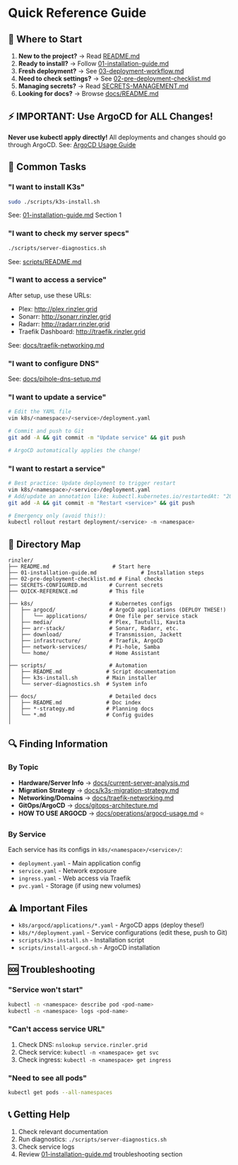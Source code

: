 # Quick Reference Guide

## 🚦 Where to Start
1. **New to the project?** → Read [README.md](README.md)
2. **Ready to install?** → Follow [01-installation-guide.md](01-installation-guide.md)
3. **Fresh deployment?** → See [03-deployment-workflow.md](03-deployment-workflow.md)
4. **Need to check settings?** → See [02-pre-deployment-checklist.md](02-pre-deployment-checklist.md)
5. **Managing secrets?** → Read [SECRETS-MANAGEMENT.md](SECRETS-MANAGEMENT.md)
6. **Looking for docs?** → Browse [docs/README.md](docs/README.md)

## ⚡ IMPORTANT: Use ArgoCD for ALL Changes!
**Never use kubectl apply directly!** All deployments and changes should go through ArgoCD.
See: [ArgoCD Usage Guide](../operations/argocd-usage.md)

## 🎯 Common Tasks

### "I want to install K3s"
```bash
sudo ./scripts/k3s-install.sh
```
See: [01-installation-guide.md](01-installation-guide.md) Section 1

### "I want to check my server specs"
```bash
./scripts/server-diagnostics.sh
```
See: [scripts/README.md](scripts/README.md)

### "I want to access a service"
After setup, use these URLs:
- Plex: http://plex.rinzler.grid
- Sonarr: http://sonarr.rinzler.grid
- Radarr: http://radarr.rinzler.grid
- Traefik Dashboard: http://traefik.rinzler.grid

See: [docs/traefik-networking.md](docs/traefik-networking.md)

### "I want to configure DNS"
See: [docs/pihole-dns-setup.md](docs/pihole-dns-setup.md)

### "I want to update a service"
```bash
# Edit the YAML file
vim k8s/<namespace>/<service>/deployment.yaml

# Commit and push to Git
git add -A && git commit -m "Update service" && git push

# ArgoCD automatically applies the change!
```

### "I want to restart a service"
```bash
# Best practice: Update deployment to trigger restart
vim k8s/<namespace>/<service>/deployment.yaml
# Add/update an annotation like: kubectl.kubernetes.io/restartedAt: "2024-01-15T10:00:00Z"
git add -A && git commit -m "Restart <service>" && git push

# Emergency only (avoid this!):
kubectl rollout restart deployment/<service> -n <namespace>
```

## 📁 Directory Map

```
rinzler/
├── README.md                    # Start here
├── 01-installation-guide.md              # Installation steps
├── 02-pre-deployment-checklist.md # Final checks
├── SECRETS-CONFIGURED.md       # Current secrets
├── QUICK-REFERENCE.md          # This file
│
├── k8s/                        # Kubernetes configs
│   ├── argocd/                 # ArgoCD applications (DEPLOY THESE!)
│   │   └── applications/       # One file per service stack
│   ├── media/                  # Plex, Tautulli, Kavita
│   ├── arr-stack/              # Sonarr, Radarr, etc.
│   ├── download/               # Transmission, Jackett
│   ├── infrastructure/         # Traefik, ArgoCD
│   ├── network-services/       # Pi-hole, Samba
│   └── home/                   # Home Assistant
│
├── scripts/                    # Automation
│   ├── README.md              # Script documentation
│   ├── k3s-install.sh         # Main installer
│   └── server-diagnostics.sh  # System info
│
├── docs/                       # Detailed docs
│   ├── README.md              # Doc index
│   ├── *-strategy.md          # Planning docs
│   └── *.md                   # Config guides
│
```

## 🔍 Finding Information

### By Topic
- **Hardware/Server Info** → [docs/current-server-analysis.md](docs/current-server-analysis.md)
- **Migration Strategy** → [docs/k3s-migration-strategy.md](docs/k3s-migration-strategy.md)
- **Networking/Domains** → [docs/traefik-networking.md](docs/traefik-networking.md)
- **GitOps/ArgoCD** → [docs/gitops-architecture.md](docs/gitops-architecture.md)
- **HOW TO USE ARGOCD** → [docs/operations/argocd-usage.md](docs/operations/argocd-usage.md) ⭐

### By Service
Each service has its configs in `k8s/<namespace>/<service>/`:
- `deployment.yaml` - Main application config
- `service.yaml` - Network exposure
- `ingress.yaml` - Web access via Traefik
- `pvc.yaml` - Storage (if using new volumes)

## ⚠️ Important Files
- `k8s/argocd/applications/*.yaml` - ArgoCD apps (deploy these!)
- `k8s/*/deployment.yaml` - Service configurations (edit these, push to Git)
- `scripts/k3s-install.sh` - Installation script
- `scripts/install-argocd.sh` - ArgoCD installation

## 🆘 Troubleshooting

### "Service won't start"
```bash
kubectl -n <namespace> describe pod <pod-name>
kubectl -n <namespace> logs <pod-name>
```

### "Can't access service URL"
1. Check DNS: `nslookup service.rinzler.grid`
2. Check service: `kubectl -n <namespace> get svc`
3. Check ingress: `kubectl -n <namespace> get ingress`

### "Need to see all pods"
```bash
kubectl get pods --all-namespaces
```

## 📞 Getting Help
1. Check relevant documentation
2. Run diagnostics: `./scripts/server-diagnostics.sh`
3. Check service logs
4. Review [01-installation-guide.md](01-installation-guide.md) troubleshooting section